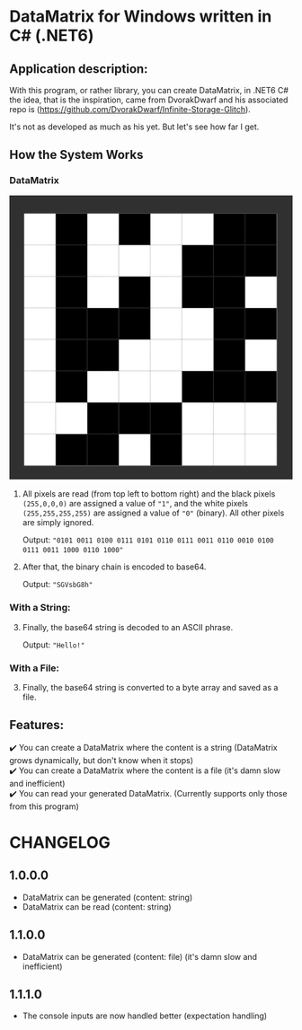 # DataMatrix for Windows written in C# (.NET6)

## Application description:

With this program, or rather library, you can create DataMatrix, in .NET6 C# the idea, that is the inspiration, came from DvorakDwarf and his associated repo is (https://github.com/DvorakDwarf/Infinite-Storage-Glitch).

It's not as developed as much as his yet. But let's see how far I get.

## How the System Works

### DataMatrix

![DataMatrix](DataMatrix_Image.png)

1. All pixels are read (from top left to bottom right) and the black pixels `(255,0,0,0)` are assigned a value of `"1"`, and the white pixels `(255,255,255,255)` are assigned a value of `"0"` (binary). All other pixels are simply ignored.

    Output: `"0101 0011 0100 0111 0101 0110 0111 0011 0110 0010 0100 0111 0011 1000 0110 1000"`

2. After that, the binary chain is encoded to base64.

    Output: `"SGVsbG8h"`

### With a String:

3. Finally, the base64 string is decoded to an ASCII phrase.

    Output: `"Hello!"`

### With a File:

3. Finally, the base64 string is converted to a byte array and saved as a file.


## Features:

✔️ You can create a DataMatrix where the content is a string (DataMatrix grows dynamically, but don't know when it stops)<br/>
✔️ You can create a DataMatrix where the content is a file (it's damn slow and inefficient)<br/>
✔️ You can read your generated DataMatrix. (Currently supports only those from this program)<br/>

# CHANGELOG

## 1.0.0.0
- DataMatrix can be generated (content: string)
- DataMatrix can be read (content: string)

## 1.1.0.0
- DataMatrix can be generated (content: file) (it's damn slow and inefficient)

## 1.1.1.0
- The console inputs are now handled better (expectation handling)

